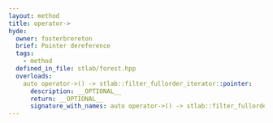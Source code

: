 ```yaml
---
layout: method
title: operator->
hyde:
  owner: fosterbrereton
  brief: Pointer dereference
  tags:
    - method
  defined_in_file: stlab/forest.hpp
  overloads:
    auto operator->() -> stlab::filter_fullorder_iterator::pointer:
      description: __OPTIONAL__
      return: __OPTIONAL__
      signature_with_names: auto operator->() -> stlab::filter_fullorder_iterator::pointer
---
```

